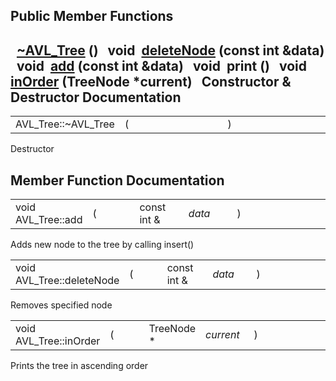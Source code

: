 
Public Member Functions
----------------------------

 
<a href="class_a_v_l___tree.html#a8805d01aec06626db63d42fa9281dba2" class="el">~AVL_Tree</a> ()
 
void 
<a href="class_a_v_l___tree.html#aff7301186394b40bca53af46d7c92211" class="el">deleteNode</a> (const int &data)
 
void 
<a href="class_a_v_l___tree.html#ab11bf2912ede7574b34ed15be8e78696" class="el">add</a> (const int &data)
 
<a href="" id="ad8939b39126d63d9d7703d97d29bae52" class="anchor"></a> void 
**print** ()
 
void 
<a href="class_a_v_l___tree.html#a6b939a947132379192ef9c98003eea2e" class="el">inOrder</a> (TreeNode \*current)
 
Constructor & Destructor Documentation
--------------------------------------

<a href="" id="a8805d01aec06626db63d42fa9281dba2" class="anchor"></a>
<table>
<colgroup>
<col width="20%" />
<col width="20%" />
<col width="20%" />
<col width="20%" />
<col width="20%" />
</colgroup>
<tbody>
<tr class="odd">
<td align="left">AVL_Tree::~AVL_Tree</td>
<td align="left">(</td>
<td align="left"></td>
<td align="left">)</td>
<td align="left"></td>
</tr>
</tbody>
</table>

Destructor

Member Function Documentation
-----------------------------

<a href="" id="ab11bf2912ede7574b34ed15be8e78696" class="anchor"></a>
<table style="width:100%;">
<colgroup>
<col width="16%" />
<col width="16%" />
<col width="16%" />
<col width="16%" />
<col width="16%" />
<col width="16%" />
</colgroup>
<tbody>
<tr class="odd">
<td align="left">void AVL_Tree::add</td>
<td align="left">(</td>
<td align="left">const int &amp; </td>
<td align="left"><em>data</em></td>
<td align="left">)</td>
<td align="left"></td>
</tr>
</tbody>
</table>

Adds new node to the tree by calling insert()

<a href="" id="aff7301186394b40bca53af46d7c92211" class="anchor"></a>
<table style="width:100%;">
<colgroup>
<col width="16%" />
<col width="16%" />
<col width="16%" />
<col width="16%" />
<col width="16%" />
<col width="16%" />
</colgroup>
<tbody>
<tr class="odd">
<td align="left">void AVL_Tree::deleteNode</td>
<td align="left">(</td>
<td align="left">const int &amp; </td>
<td align="left"><em>data</em></td>
<td align="left">)</td>
<td align="left"></td>
</tr>
</tbody>
</table>

Removes specified node

<a href="" id="a6b939a947132379192ef9c98003eea2e" class="anchor"></a>
<table style="width:100%;">
<colgroup>
<col width="16%" />
<col width="16%" />
<col width="16%" />
<col width="16%" />
<col width="16%" />
<col width="16%" />
</colgroup>
<tbody>
<tr class="odd">
<td align="left">void AVL_Tree::inOrder</td>
<td align="left">(</td>
<td align="left">TreeNode * </td>
<td align="left"><em>current</em></td>
<td align="left">)</td>
<td align="left"></td>
</tr>
</tbody>
</table>

Prints the tree in ascending order
